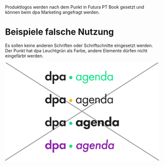 Produktlogos werden nach dem Punkt in Futura PT Book gesetzt und können beim dpa Marketing angefragt werden.

# Beispiele falsche Nutzung

Es sollen keine anderen Schriften oder Schriftschnitte eingesetzt werden. Der Punkt hat dpa Leuchtgrün als Farbe, andere Elemente dürfen nicht eingefärbt werden.

![Falsche Nutzung](FN.png)